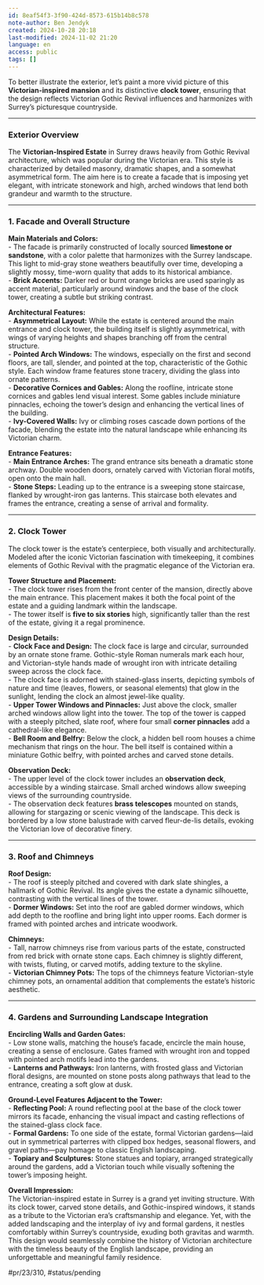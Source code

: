 ```yaml
---
id: 8eaf54f3-3f90-424d-8573-615b14b8c578
note-author: Ben Jendyk
created: 2024-10-28 20:18
last-modified: 2024-11-02 21:20
language: en
access: public
tags: []
---
```


To better illustrate the exterior, let’s paint a more vivid picture of this **Victorian-inspired mansion** and its distinctive **clock tower**, ensuring that the design reflects Victorian Gothic Revival influences and harmonizes with Surrey’s picturesque countryside.

---

### **Exterior Overview**

The **Victorian-Inspired Estate** in Surrey draws heavily from Gothic Revival architecture, which was popular during the Victorian era. This style is characterized by detailed masonry, dramatic shapes, and a somewhat asymmetrical form. The aim here is to create a facade that is imposing yet elegant, with intricate stonework and high, arched windows that lend both grandeur and warmth to the structure.

---

### **1. Facade and Overall Structure**

**Main Materials and Colors:**  
	- The facade is primarily constructed of locally sourced **limestone or sandstone**, with a color palette that harmonizes with the Surrey landscape. This light to mid-gray stone weathers beautifully over time, developing a slightly mossy, time-worn quality that adds to its historical ambiance.  
	- **Brick Accents:** Darker red or burnt orange bricks are used sparingly as accent material, particularly around windows and the base of the clock tower, creating a subtle but striking contrast.

**Architectural Features:**  
	- **Asymmetrical Layout:** While the estate is centered around the main entrance and clock tower, the building itself is slightly asymmetrical, with wings of varying heights and shapes branching off from the central structure.  
	- **Pointed Arch Windows:** The windows, especially on the first and second floors, are tall, slender, and pointed at the top, characteristic of the Gothic style. Each window frame features stone tracery, dividing the glass into ornate patterns.  
	- **Decorative Cornices and Gables:** Along the roofline, intricate stone cornices and gables lend visual interest. Some gables include miniature pinnacles, echoing the tower’s design and enhancing the vertical lines of the building.  
	- **Ivy-Covered Walls:** Ivy or climbing roses cascade down portions of the facade, blending the estate into the natural landscape while enhancing its Victorian charm.

**Entrance Features:**  
	- **Main Entrance Arches:** The grand entrance sits beneath a dramatic stone archway. Double wooden doors, ornately carved with Victorian floral motifs, open onto the main hall.  
	- **Stone Steps:** Leading up to the entrance is a sweeping stone staircase, flanked by wrought-iron gas lanterns. This staircase both elevates and frames the entrance, creating a sense of arrival and formality.

---

### **2. Clock Tower**

The clock tower is the estate’s centerpiece, both visually and architecturally. Modeled after the iconic Victorian fascination with timekeeping, it combines elements of Gothic Revival with the pragmatic elegance of the Victorian era.

**Tower Structure and Placement:**  
	- The clock tower rises from the front center of the mansion, directly above the main entrance. This placement makes it both the focal point of the estate and a guiding landmark within the landscape.  
	- The tower itself is **five to six stories** high, significantly taller than the rest of the estate, giving it a regal prominence.

**Design Details:**  
	- **Clock Face and Design:** The clock face is large and circular, surrounded by an ornate stone frame. Gothic-style Roman numerals mark each hour, and Victorian-style hands made of wrought iron with intricate detailing sweep across the clock face.  
		- The clock face is adorned with stained-glass inserts, depicting symbols of nature and time (leaves, flowers, or seasonal elements) that glow in the sunlight, lending the clock an almost jewel-like quality.  
	- **Upper Tower Windows and Pinnacles:** Just above the clock, smaller arched windows allow light into the tower. The top of the tower is capped with a steeply pitched, slate roof, where four small **corner pinnacles** add a cathedral-like elegance.  
	- **Bell Room and Belfry:** Below the clock, a hidden bell room houses a chime mechanism that rings on the hour. The bell itself is contained within a miniature Gothic belfry, with pointed arches and carved stone details.

**Observation Deck:**  
	- The upper level of the clock tower includes an **observation deck**, accessible by a winding staircase. Small arched windows allow sweeping views of the surrounding countryside.  
	- The observation deck features **brass telescopes** mounted on stands, allowing for stargazing or scenic viewing of the landscape. This deck is bordered by a low stone balustrade with carved fleur-de-lis details, evoking the Victorian love of decorative finery.

---

### **3. Roof and Chimneys**

**Roof Design:**  
	- The roof is steeply pitched and covered with dark slate shingles, a hallmark of Gothic Revival. Its angle gives the estate a dynamic silhouette, contrasting with the vertical lines of the tower.  
	- **Dormer Windows:** Set into the roof are gabled dormer windows, which add depth to the roofline and bring light into upper rooms. Each dormer is framed with pointed arches and intricate woodwork.

**Chimneys:**  
	- Tall, narrow chimneys rise from various parts of the estate, constructed from red brick with ornate stone caps. Each chimney is slightly different, with twists, fluting, or carved motifs, adding texture to the skyline.  
	- **Victorian Chimney Pots:** The tops of the chimneys feature Victorian-style chimney pots, an ornamental addition that complements the estate’s historic aesthetic.

---

### **4. Gardens and Surrounding Landscape Integration**

**Encircling Walls and Garden Gates:**  
	- Low stone walls, matching the house’s facade, encircle the main house, creating a sense of enclosure. Gates framed with wrought iron and topped with pointed arch motifs lead into the gardens.  
	- **Lanterns and Pathways:** Iron lanterns, with frosted glass and Victorian floral designs, are mounted on stone posts along pathways that lead to the entrance, creating a soft glow at dusk.

**Ground-Level Features Adjacent to the Tower:**  
	- **Reflecting Pool:** A round reflecting pool at the base of the clock tower mirrors its facade, enhancing the visual impact and casting reflections of the stained-glass clock face.  
	- **Formal Gardens:** To one side of the estate, formal Victorian gardens—laid out in symmetrical parterres with clipped box hedges, seasonal flowers, and gravel paths—pay homage to classic English landscaping.  
	- **Topiary and Sculptures:** Stone statues and topiary, arranged strategically around the gardens, add a Victorian touch while visually softening the tower’s imposing height.

**Overall Impression:**  
The Victorian-inspired estate in Surrey is a grand yet inviting structure. With its clock tower, carved stone details, and Gothic-inspired windows, it stands as a tribute to the Victorian era’s craftsmanship and elegance. Yet, with the added landscaping and the interplay of ivy and formal gardens, it nestles comfortably within Surrey’s countryside, exuding both gravitas and warmth. This design would seamlessly combine the history of Victorian architecture with the timeless beauty of the English landscape, providing an unforgettable and meaningful family residence.


#pr/23/310, #status/pending
